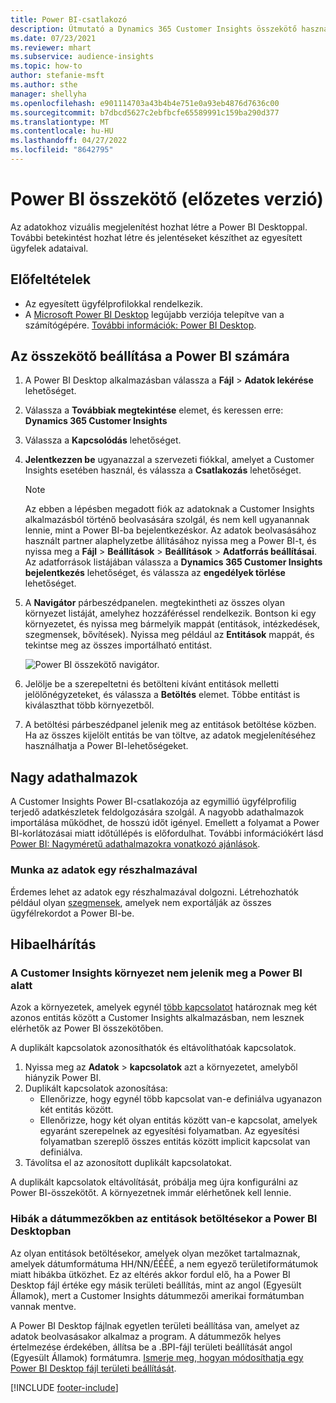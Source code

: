 ```yaml
---
title: Power BI-csatlakozó
description: Útmutató a Dynamics 365 Customer Insights összekötő használatához a Power BI megoldásban.
ms.date: 07/23/2021
ms.reviewer: mhart
ms.subservice: audience-insights
ms.topic: how-to
author: stefanie-msft
ms.author: sthe
manager: shellyha
ms.openlocfilehash: e901114703a43b4b4e751e0a93eb4876d7636c00
ms.sourcegitcommit: b7dbcd5627c2ebfbcfe65589991c159ba290d377
ms.translationtype: MT
ms.contentlocale: hu-HU
ms.lasthandoff: 04/27/2022
ms.locfileid: "8642795"
---
```

# <a name="connector-for-power-bi-preview"></a>Power BI összekötő (előzetes verzió)

Az adatokhoz vizuális megjelenítést hozhat létre a Power BI Desktoppal. További betekintést hozhat létre és jelentéseket készíthet az egyesített ügyfelek adataival.

## <a name="prerequisites"></a>Előfeltételek

- Az egyesített ügyfélprofilokkal rendelkezik.
- A [Microsoft Power BI Desktop](https://powerbi.microsoft.com/desktop/) legújabb verziója telepítve van a számítógépére. [További információk: Power BI Desktop](/power-bi/desktop-what-is-desktop).

## <a name="configure-the-connector-for-power-bi"></a>Az összekötő beállítása a Power BI számára

1. A Power BI Desktop alkalmazásban válassza a **Fájl** > **Adatok lekérése** lehetőséget.

1. Válassza a **Továbbiak megtekintése** elemet, és keressen erre: **Dynamics 365 Customer Insights**

1. Válassza a **Kapcsolódás** lehetőséget.

1. **Jelentkezzen be** ugyanazzal a szervezeti fiókkal, amelyet a Customer Insights esetében használ, és válassza a **Csatlakozás** lehetőséget.
   > [!NOTE]
   > Az ebben a lépésben megadott fiók az adatoknak a Customer Insights alkalmazásból történő beolvasására szolgál, és nem kell ugyanannak lennie, mint a Power BI-ba bejelentkezéskor. Az adatok beolvasásához használt partner alaphelyzetbe állításához nyissa meg a Power BI-t, és nyissa meg a **Fájl** > **Beállítások** > **Beállítások** > **Adatforrás beállításai**. Az adatforrások listájában válassza a **Dynamics 365 Customer Insights bejelentkezés** lehetőséget, és válassza az **engedélyek törlése** lehetőséget.  

1. A **Navigátor** párbeszédpanelen. megtekintheti az összes olyan környezet listáját, amelyhez hozzáféréssel rendelkezik. Bontson ki egy környezetet, és nyissa meg bármelyik mappát (entitások, intézkedések, szegmensek, bővítések). Nyissa meg például az **Entitások** mappát, és tekintse meg az összes importálható entitást.

   ![Power BI összekötő navigátor.](media/power-bi-navigator.png "Power BI összekötő navigátor")

1. Jelölje be a szerepeltetni és betölteni kívánt entitások melletti jelölőnégyzeteket, és válassza a **Betöltés** elemet. Többe entitást is kiválaszthat több környezetből.

1. A betöltési párbeszédpanel jelenik meg az entitások betöltése közben. Ha az összes kijelölt entitás be van töltve, az adatok megjelenítéséhez használhatja a Power BI-lehetőségeket.

## <a name="large-data-sets"></a>Nagy adathalmazok

A Customer Insights Power BI-csatlakozója az egymillió ügyfélprofilig terjedő adatkészletek feldolgozására szolgál. A nagyobb adathalmazok importálása működhet, de hosszú időt igényel. Emellett a folyamat a Power BI-korlátozásai miatt időtúllépés is előfordulhat. További információkért lásd [Power BI: Nagyméretű adathalmazokra vonatkozó ajánlások](/power-bi/admin/service-premium-what-is#large-datasets). 

### <a name="work-with-a-subset-of-data"></a>Munka az adatok egy részhalmazával

Érdemes lehet az adatok egy részhalmazával dolgozni. Létrehozhatók például olyan [szegmensek](segments.md), amelyek nem exportálják az összes ügyfélrekordot a Power BI-be.

## <a name="troubleshooting"></a>Hibaelhárítás

### <a name="customer-insights-environment-doesnt-show-in-power-bi"></a>A Customer Insights környezet nem jelenik meg a Power BI alatt

Azok a környezetek, amelyek egynél [több kapcsolatot](relationships.md) határoznak meg két azonos entitás között a Customer Insights alkalmazásban, nem lesznek elérhetők az Power BI összekötőben.

A duplikált kapcsolatok azonosíthatók és eltávolíthatóak kapcsolatok.

1. Nyissa meg az **Adatok** > **kapcsolatok** azt a környezetet, amelyből hiányzik Power BI.
2. Duplikált kapcsolatok azonosítása:
   - Ellenőrizze, hogy egynél több kapcsolat van-e definiálva ugyanazon két entitás között.
   - Ellenőrizze, hogy két olyan entitás között van-e kapcsolat, amelyek egyaránt szerepelnek az egyesítési folyamatban. Az egyesítési folyamatban szereplő összes entitás között implicit kapcsolat van definiálva.
3. Távolítsa el az azonosított duplikált kapcsolatokat.

A duplikált kapcsolatok eltávolítását, próbálja meg újra konfigurálni az Power BI-összekötőt. A környezetnek immár elérhetőnek kell lennie.

### <a name="errors-on-date-fields-when-loading-entities-in-power-bi-desktop"></a>Hibák a dátummezőkben az entitások betöltésekor a Power BI Desktopban

Az olyan entitások betöltésekor, amelyek olyan mezőket tartalmaznak, amelyek dátumformátuma HH/NN/ÉÉÉÉ, a nem egyező területiformátumok miatt hibákba ütközhet. Ez az eltérés akkor fordul elő, ha a Power BI Desktop fájl értéke egy másik területi beállítás, mint az angol (Egyesült Államok), mert a Customer Insights dátummezői amerikai formátumban vannak mentve.

A Power BI Desktop fájlnak egyetlen területi beállítása van, amelyet az adatok beolvasásakor alkalmaz a program. A dátummezők helyes értelmezése érdekében, állítsa be a .BPI-fájl területi beállítását angol (Egyesült Államok) formátumra. [Ismerje meg, hogyan módosíthatja egy Power BI Desktop fájl területi beállítását](/power-bi/fundamentals/supported-languages-countries-regions#choose-the-language-or-locale-of-power-bi-desktop).

[!INCLUDE [footer-include](includes/footer-banner.md)]
